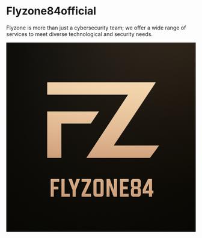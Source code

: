 # Flyzone84official
Flyzone is more than just a cybersecurity team; we offer a wide range of services to meet diverse technological and security needs.


![Alt Text](file_000000008c0462309fa166e1aab3b8cc.png)
